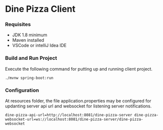 # Dine Pizza Client

### Requisites
* JDK 1.8 minimum
* Maven installed
* VSCode or intelliJ Idea IDE

### Build and Run Project

Execute the following command for putting up and running client project.

`./mvnw spring-boot:run`

### Configuration

At resources folder, the file application.properties may be configured for updanting server api url and websocket for listening server notifications.

`
dine-pizza-api-url=http://localhost:8081/dine-pizza-server
dine-pizza-websocket-url=ws://localhost:8081/dine-pizza-server/dine-pizza-websocket
`


